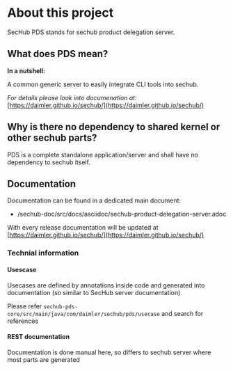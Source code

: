 <!-- SPDX-License-Identifier: MIT --->

# About this project
SecHub PDS stands for sechub product delegation server.

## What does PDS mean?
**In a nutshell:**

A common generic server to easily integrate CLI tools into sechub.

_For details please look into documenation at:_[https://daimler.github.io/sechub/](https://daimler.github.io/sechub/)

## Why is there no dependency to shared kernel or other sechub parts?
PDS is a complete standalone application/server and shall have no dependency to sechub itself.

## Documentation
Documentation can be found in a dedicated main document:

- /sechub-doc/src/docs/asciidoc/sechub-product-delegation-server.adoc

With every release documentation will be updated at [https://daimler.github.io/sechub/](https://daimler.github.io/sechub/)

### Technial information
#### Usescase
Usecases are defined by annotations inside code and generated into documentation (so similar to 
SecHub server documentation).

Please refer `sechub-pds-core/src/main/java/com/daimler/sechub/pds/usecase` and search for references

#### REST documentation
Documentation is done manual here, so differs to sechub server where most parts are generated